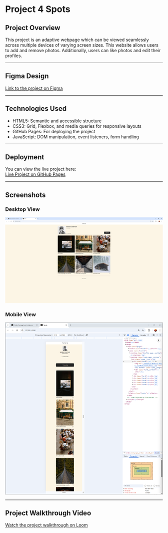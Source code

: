 # Project 4 Spots

## Project Overview

This project is an adaptive webpage which can be viewed seamlessly across multiple devices of varying screen sizes. This website allows users to add and remove photos. Additionally, users can like photos and edit their profiles.

---

## Figma Design

[Link to the project on Figma](https://www.figma.com/file/BBNm2bC3lj8QQMHlnqRsga/Sprint-3-Project-%E2%80%94-Spots?type=design&node-id=2%3A60&mode=design&t=afgNFybdorZO6cQo-1)

---

## Technologies Used

- HTML5: Semantic and accessible structure
- CSS3: Grid, Flexbox, and media queries for responsive layouts
- GitHub Pages: For deploying the project
- JavaScript: DOM manipulation, event listeners, form handling

---

## Deployment

You can view the live project here:  
[Live Project on GitHub Pages](https://samantha-m-fernandez.github.io/se_project_spots/)

---

## Screenshots

### Desktop View

![Desktop View](./images/desktop-view.png)

### Mobile View

![Mobile View](./images/mobile-view.png)

---

## Project Walkthrough Video

[Watch the project walkthrough on Loom](https://www.loom.com/share/8eafdf1242874df7951ae16164899b16?sid=d0c799d8-2005-41ee-8a8e-a7e5d5cee986)

